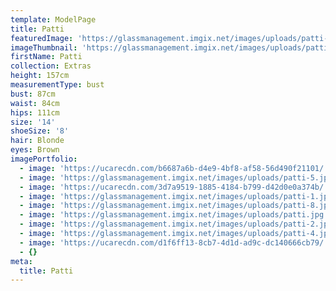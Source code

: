 ```yaml
---
template: ModelPage
title: Patti
featuredImage: 'https://glassmanagement.imgix.net/images/uploads/patti-6.jpg'
imageThumbnail: 'https://glassmanagement.imgix.net/images/uploads/patti.jpg'
firstName: Patti
collection: Extras
height: 157cm
measurementType: bust
bust: 87cm
waist: 84cm
hips: 111cm
size: '14'
shoeSize: '8'
hair: Blonde
eyes: Brown
imagePortfolio:
  - image: 'https://ucarecdn.com/b6687a6b-d4e9-4bf8-af58-56d490f21101/'
  - image: 'https://glassmanagement.imgix.net/images/uploads/patti-5.jpg'
  - image: 'https://ucarecdn.com/3d7a9519-1885-4184-b799-d42d0e0a374b/'
  - image: 'https://glassmanagement.imgix.net/images/uploads/patti-1.jpg'
  - image: 'https://glassmanagement.imgix.net/images/uploads/patti-8.jpg'
  - image: 'https://glassmanagement.imgix.net/images/uploads/patti.jpg'
  - image: 'https://glassmanagement.imgix.net/images/uploads/patti-2.jpg'
  - image: 'https://glassmanagement.imgix.net/images/uploads/patti-4.jpg'
  - image: 'https://ucarecdn.com/d1f6ff13-8cb7-4d1d-ad9c-dc140666cb79/'
  - {}
meta:
  title: Patti
---
```



